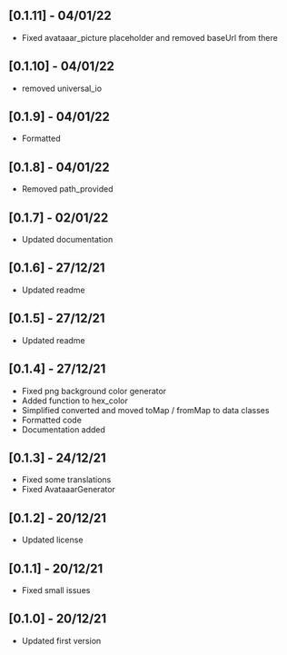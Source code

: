 ## [0.1.11] - 04/01/22

* Fixed avataaar_picture placeholder and removed baseUrl from there


## [0.1.10] - 04/01/22

* removed universal_io


## [0.1.9] - 04/01/22

* Formatted

## [0.1.8] - 04/01/22

* Removed path_provided

## [0.1.7] - 02/01/22

* Updated documentation

## [0.1.6] - 27/12/21

* Updated readme

## [0.1.5] - 27/12/21

* Updated readme

## [0.1.4] - 27/12/21

* Fixed png background color generator
* Added function to hex_color
* Simplified converted and moved toMap / fromMap to data classes
* Formatted code
* Documentation added

## [0.1.3] - 24/12/21

* Fixed some translations
* Fixed AvataaarGenerator

## [0.1.2] - 20/12/21

* Updated license
 
## [0.1.1] - 20/12/21

* Fixed small issues

## [0.1.0] - 20/12/21

* Updated first version